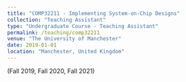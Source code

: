 ```yaml
---
title: "COMP32211 - Implementing System-on-Chip Designs"
collection: "Teaching Assistant"
type: "Undergraduate Course - Teaching Assistant"
permalink: /teaching/comp32211
venue: "The University of Manchester"
date: 2019-01-01
location: "Manchester, United Kingdom"
---
```

(Fall 2019, Fall 2020, Fall 2021)